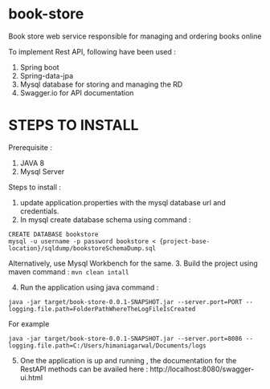 # book-store
Book store web service responsible for managing and ordering books online 

To implement Rest API, following have been used : 
1. Spring boot
2. Spring-data-jpa
3. Mysql database for storing and managing the RD
4. Swagger.io for API documentation



# STEPS TO INSTALL

Prerequisite :
1. JAVA 8
2. Mysql Server

Steps to install : 

1. update application.properties with the mysql database url and credentials.
2. In mysql create database schema using command : 

```
CREATE DATABASE bookstore
mysql -u username -p password bookstore < {project-base-location}/sqldump/bookstoreSchemaDump.sql
```
Alternatively, use Mysql Workbench for the same.
3. Build the project using maven command :
`mvn clean intall`

4. Run the application using java command : 

````
java -jar target/book-store-0.0.1-SNAPSHOT.jar --server.port=PORT --logging.file.path=FolderPathWhereTheLogFileIsCreated
````
For example
````
java -jar target/book-store-0.0.1-SNAPSHOT.jar --server.port=8086 --logging.file.path=C:/Users/himaniagarwal/Documents/logs
````
5. One the application is up and running ,  the documentation for the RestAPI methods can be availed here : 
http://localhost:8080/swagger-ui.html
